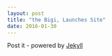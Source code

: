 ```yaml
---
layout: post
title: "the Bigi, Launches Site"
date: 2016-01-30
---
```


Post it - powered by [Jekyll](http://jekyllrb.com)

